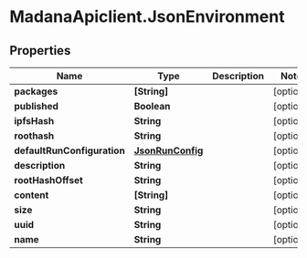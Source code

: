 # MadanaApiclient.JsonEnvironment

## Properties

Name | Type | Description | Notes
------------ | ------------- | ------------- | -------------
**packages** | **[String]** |  | [optional] 
**published** | **Boolean** |  | [optional] 
**ipfsHash** | **String** |  | [optional] 
**roothash** | **String** |  | [optional] 
**defaultRunConfiguration** | [**JsonRunConfig**](JsonRunConfig.md) |  | [optional] 
**description** | **String** |  | [optional] 
**rootHashOffset** | **String** |  | [optional] 
**content** | **[String]** |  | [optional] 
**size** | **String** |  | [optional] 
**uuid** | **String** |  | [optional] 
**name** | **String** |  | [optional] 


